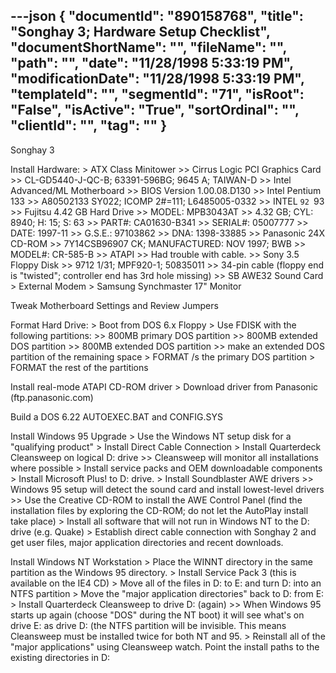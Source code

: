 ---json
{
  "documentId": "890158768",
  "title": "Songhay 3; Hardware Setup Checklist",
  "documentShortName": "",
  "fileName": "",
  "path": "",
  "date": "11/28/1998 5:33:19 PM",
  "modificationDate": "11/28/1998 5:33:19 PM",
  "templateId": "",
  "segmentId": "71",
  "isRoot": "False",
  "isActive": "True",
  "sortOrdinal": "",
  "clientId": "",
  "tag": ""
}
---

Songhay 3

Install Hardware:
&gt; ATX Class Minitower
    &gt;&gt; Cirrus Logic PCI Graphics Card
        &gt;&gt; CL-GD5440-J-QC-B; 63391-596BG; 9645 A; TAIWAN-D
    &gt;&gt; Intel Advanced/ML Motherboard
        &gt;&gt; BIOS Version 1.00.08.D130
    &gt;&gt; Intel Pentium 133
        &gt;&gt; A80502133 SY022; ICOMP 2#=111; L6485005-0332
        &gt;&gt; INTEL `92 `93
    &gt;&gt; Fujitsu 4.42 GB Hard Drive
        &gt;&gt; MODEL: MPB3043AT
        &gt;&gt; 4.32 GB; CYL: 8940; H: 15; S: 63
        &gt;&gt; PART#: CA01630-B341
        &gt;&gt; SERIAL#: 05007777
        &gt;&gt; DATE: 1997-11
        &gt;&gt; G.S.E.: 97103862
        &gt;&gt; DNA: 1398-33885
    &gt;&gt; Panasonic 24X CD-ROM
        &gt;&gt; 7Y14CSB96907 CK; MANUFACTURED: NOV 1997; BWB
        &gt;&gt; MODEL#: CR-585-B
        &gt;&gt; ATAPI
        &gt;&gt; Had trouble with cable.
    &gt;&gt; Sony 3.5 Floppy Disk
        &gt;&gt; 9712 1/31; MPF920-1; 50835011
        &gt;&gt; 34-pin cable (floppy end is &quot;twisted&quot;; controller end has 3rd hole missing)
    &gt;&gt; SB AWE32 Sound Card
&gt; External Modem
&gt; Samsung Synchmaster 17&quot; Monitor

Tweak Motherboard Settings and Review Jumpers

Format Hard Drive:
&gt; Boot from DOS 6.x Floppy
&gt; Use FDISK with the following partitions:
        &gt;&gt; 800MB primary DOS partition
        &gt;&gt; 800MB extended DOS partition
        &gt;&gt; 800MB extended DOS partition
        &gt;&gt; make an extended DOS partition of the remaining space
&gt; FORMAT /s the primary DOS partition
&gt; FORMAT the rest of the partitions

Install real-mode ATAPI CD-ROM driver
&gt; Download driver from Panasonic (ftp.panasonic.com)

Build a DOS 6.22 AUTOEXEC.BAT and CONFIG.SYS

Install Windows 95 Upgrade
&gt; Use the Windows NT setup disk for a &quot;qualifying product&quot;
&gt; Install Direct Cable Connection
&gt; Install Quarterdeck Cleansweep on logical D: drive
        &gt;&gt; Cleansweep will monitor all installations where possible
&gt; Install service packs and OEM downloadable components
&gt; Install Microsoft Plus! to D: drive.
&gt; Install Soundblaster AWE drivers
        &gt;&gt; Windows 95 setup will detect the sound card and install lowest-level drivers
        &gt;&gt; Use the Creative CD-ROM to install the AWE Control Panel (find the installation files by exploring the CD-ROM; do not let the AutoPlay install take place)
&gt; Install all software that will not run in Windows NT to the D: drive (e.g. Quake)
&gt; Establish direct cable connection with Songhay 2 and get user files, major application directories and recent downloads.

Install Windows NT Workstation
&gt; Place the WINNT directory in the same partition as the Windows 95 directory.
&gt; Install Service Pack 3 (this is available on the IE4 CD)
&gt; Move all of the files in D: to E: and turn D: into an NTFS partition
&gt; Move the &quot;major application directories&quot; back to D: from E:
&gt; Install Quarterdeck Cleansweep to drive D: (again)
        &gt;&gt; When Windows 95 starts up again (choose &quot;DOS&quot; during the NT boot) it will see what's on drive E: as drive D: (the NTFS partition will be invisible. This means Cleansweep must be installed twice for both NT and 95.
&gt; Reinstall all of the &quot;major applications&quot; using Cleansweep watch. Point the install paths to the existing directories in D:
